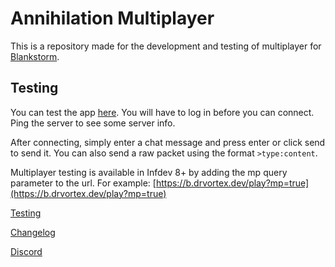 # Annihilation Multiplayer

This is a repository made for the development and testing of multiplayer for [Blankstorm](https://blankstorm.drvortex.dev).

## Testing

You can test the app [here](https://b.drvortex.dev/mp). You will have to log in before you can connect. Ping the server to see some server info.

After connecting, simply enter a chat message and press enter or click send to send it. You can also send a raw packet using the format `>type:content`.

Multiplayer testing is available in Infdev 8+ by adding the mp query parameter to the url. For example: [https://b.drvortex.dev/play?mp=true](https://b.drvortex.dev/play?mp=true)

[Testing](https://b.drvortex.dev/mp)

[Changelog](changelog.md)

[Discord](https://b.drvortex.dev/discord)
